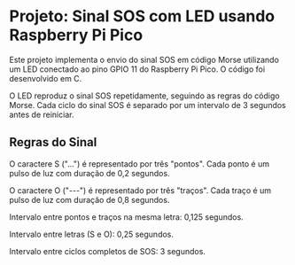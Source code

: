 
# Projeto: Sinal SOS com LED usando Raspberry Pi Pico

Este projeto implementa o envio do sinal SOS em código Morse utilizando um LED conectado ao pino GPIO 11 do Raspberry Pi Pico. O código foi desenvolvido em C.

O LED reproduz o sinal SOS repetidamente, seguindo as regras do código Morse. Cada ciclo do sinal SOS é separado por um intervalo de 3 segundos antes de reiniciar.


## Regras do Sinal

O caractere S ("...") é representado por três "pontos". Cada ponto é um pulso de luz com duração de 0,2 segundos.

O caractere O ("---") é representado por três "traços". Cada traço é um pulso de luz com duração de 0,8 segundos.

Intervalo entre pontos e traços na mesma letra: 0,125 segundos.

Intervalo entre letras (S e O): 0,25 segundos.

Intervalo entre ciclos completos de SOS: 3 segundos.







